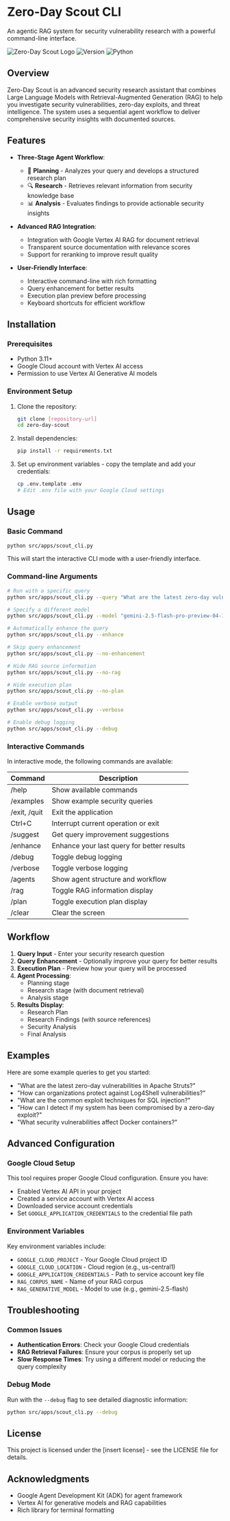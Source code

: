 # Zero-Day Scout CLI

An agentic RAG system for security vulnerability research with a powerful command-line interface.

![Zero-Day Scout Logo](https://img.shields.io/badge/Zero--Day-Scout-red)
![Version](https://img.shields.io/badge/version-1.0.0-blue)
![Python](https://img.shields.io/badge/python-3.9%2B-green)

## Overview

Zero-Day Scout is an advanced security research assistant that combines Large Language Models with Retrieval-Augmented Generation (RAG) to help you investigate security vulnerabilities, zero-day exploits, and threat intelligence. The system uses a sequential agent workflow to deliver comprehensive security insights with documented sources.

## Features

- **Three-Stage Agent Workflow**:
  - 🧠 **Planning** - Analyzes your query and develops a structured research plan
  - 🔍 **Research** - Retrieves relevant information from security knowledge base
  - 📊 **Analysis** - Evaluates findings to provide actionable security insights

- **Advanced RAG Integration**:
  - Integration with Google Vertex AI RAG for document retrieval
  - Transparent source documentation with relevance scores
  - Support for reranking to improve result quality

- **User-Friendly Interface**:
  - Interactive command-line with rich formatting
  - Query enhancement for better results
  - Execution plan preview before processing
  - Keyboard shortcuts for efficient workflow

## Installation

### Prerequisites

- Python 3.11+
- Google Cloud account with Vertex AI access
- Permission to use Vertex AI Generative AI models

### Environment Setup

1. Clone the repository:
   ```bash
   git clone [repository-url]
   cd zero-day-scout
   ```

2. Install dependencies:
   ```bash
   pip install -r requirements.txt
   ```

3. Set up environment variables - copy the template and add your credentials:
   ```bash
   cp .env.template .env
   # Edit .env file with your Google Cloud settings
   ```

## Usage

### Basic Command

```bash
python src/apps/scout_cli.py
```

This will start the interactive CLI mode with a user-friendly interface.

### Command-line Arguments

```bash
# Run with a specific query
python src/apps/scout_cli.py --query "What are the latest zero-day vulnerabilities in Apache Struts?"

# Specify a different model
python src/apps/scout_cli.py --model "gemini-2.5-flash-pro-preview-04-17"

# Automatically enhance the query
python src/apps/scout_cli.py --enhance

# Skip query enhancement
python src/apps/scout_cli.py --no-enhancement

# Hide RAG source information
python src/apps/scout_cli.py --no-rag

# Hide execution plan
python src/apps/scout_cli.py --no-plan

# Enable verbose output
python src/apps/scout_cli.py --verbose

# Enable debug logging
python src/apps/scout_cli.py --debug
```

### Interactive Commands

In interactive mode, the following commands are available:

| Command | Description |
|---------|-------------|
| /help | Show available commands |
| /examples | Show example security queries |
| /exit, /quit | Exit the application |
| Ctrl+C | Interrupt current operation or exit |
| /suggest | Get query improvement suggestions |
| /enhance | Enhance your last query for better results |
| /debug | Toggle debug logging |
| /verbose | Toggle verbose logging |
| /agents | Show agent structure and workflow |
| /rag | Toggle RAG information display |
| /plan | Toggle execution plan display |
| /clear | Clear the screen |

## Workflow

1. **Query Input** - Enter your security research question
2. **Query Enhancement** - Optionally improve your query for better results
3. **Execution Plan** - Preview how your query will be processed
4. **Agent Processing**:
   - Planning stage
   - Research stage (with document retrieval)
   - Analysis stage
5. **Results Display**:
   - Research Plan
   - Research Findings (with source references)
   - Security Analysis
   - Final Analysis

## Examples

Here are some example queries to get you started:

- "What are the latest zero-day vulnerabilities in Apache Struts?"
- "How can organizations protect against Log4Shell vulnerabilities?"
- "What are the common exploit techniques for SQL injection?"
- "How can I detect if my system has been compromised by a zero-day exploit?"
- "What security vulnerabilities affect Docker containers?"

## Advanced Configuration

### Google Cloud Setup

This tool requires proper Google Cloud configuration. Ensure you have:

- Enabled Vertex AI API in your project
- Created a service account with Vertex AI access
- Downloaded service account credentials
- Set `GOOGLE_APPLICATION_CREDENTIALS` to the credential file path

### Environment Variables

Key environment variables include:

- `GOOGLE_CLOUD_PROJECT` - Your Google Cloud project ID
- `GOOGLE_CLOUD_LOCATION` - Cloud region (e.g., us-central1)
- `GOOGLE_APPLICATION_CREDENTIALS` - Path to service account key file
- `RAG_CORPUS_NAME` - Name of your RAG corpus
- `RAG_GENERATIVE_MODEL` - Model to use (e.g., gemini-2.5-flash)

## Troubleshooting

### Common Issues

- **Authentication Errors**: Check your Google Cloud credentials
- **RAG Retrieval Failures**: Ensure your corpus is properly set up
- **Slow Response Times**: Try using a different model or reducing the query complexity

### Debug Mode

Run with the `--debug` flag to see detailed diagnostic information:

```bash
python src/apps/scout_cli.py --debug
```

## License

This project is licensed under the [insert license] - see the LICENSE file for details.

## Acknowledgments

- Google Agent Development Kit (ADK) for agent framework
- Vertex AI for generative models and RAG capabilities
- Rich library for terminal formatting